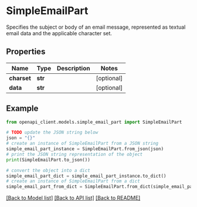 # SimpleEmailPart

Specifies the subject or body of an email message, represented as textual email data and the applicable character set.

## Properties

Name | Type | Description | Notes
------------ | ------------- | ------------- | -------------
**charset** | **str** |  | [optional] 
**data** | **str** |  | [optional] 

## Example

```python
from openapi_client.models.simple_email_part import SimpleEmailPart

# TODO update the JSON string below
json = "{}"
# create an instance of SimpleEmailPart from a JSON string
simple_email_part_instance = SimpleEmailPart.from_json(json)
# print the JSON string representation of the object
print(SimpleEmailPart.to_json())

# convert the object into a dict
simple_email_part_dict = simple_email_part_instance.to_dict()
# create an instance of SimpleEmailPart from a dict
simple_email_part_from_dict = SimpleEmailPart.from_dict(simple_email_part_dict)
```
[[Back to Model list]](../README.md#documentation-for-models) [[Back to API list]](../README.md#documentation-for-api-endpoints) [[Back to README]](../README.md)


